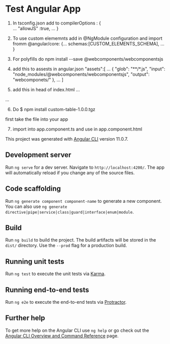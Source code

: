 # Test Angular App

1. In tsconfig.json add to compilerOptions :  {      
...
"allowJS" :true,
...
}

2. To use custom elememnts add in @NgModule configuration and import fromm @angular/core: 
{...
    schemas:[CUSTOM_ELEMENTS_SCHEMA],
...
}
3. For polyfills do npm install --save @webcomponents/webcomponentsjs

4. add this to assests in angular.json 
"assets":[
    ...
    {
               "glob": "**/*.js",
               "input": "node_modules/@webcomponents/webcomponentsjs",
               "output": "webcomponets/"
             },
    ...
]

5. add this in head of index.html
...
 <script src="webcomponents/webcomponents-loader.js"></script>
  <script>
   if (!window.customElements){document.write('<!--');}
  </script>
  <script src="webcomponents/custom-elements-es5-adapter.js"></script>
...

6. Do   $  npm install custom-table-1.0.0.tgz

first take the file into your app 


7. import into app.component.ts and use in app.component.html


This project was generated with [Angular CLI](https://github.com/angular/angular-cli) version 11.0.7.

## Development server

Run `ng serve` for a dev server. Navigate to `http://localhost:4200/`. The app will automatically reload if you change any of the source files.

## Code scaffolding

Run `ng generate component component-name` to generate a new component. You can also use `ng generate directive|pipe|service|class|guard|interface|enum|module`.

## Build

Run `ng build` to build the project. The build artifacts will be stored in the `dist/` directory. Use the `--prod` flag for a production build.

## Running unit tests

Run `ng test` to execute the unit tests via [Karma](https://karma-runner.github.io).

## Running end-to-end tests

Run `ng e2e` to execute the end-to-end tests via [Protractor](http://www.protractortest.org/).

## Further help

To get more help on the Angular CLI use `ng help` or go check out the [Angular CLI Overview and Command Reference](https://angular.io/cli) page.
